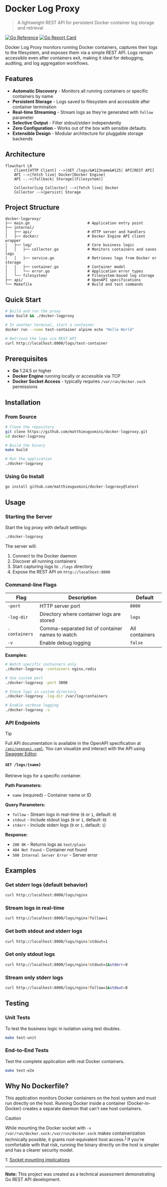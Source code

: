 # Docker Log Proxy

> A lightweight REST API for persistent Docker container log storage and retrieval

[![Go Reference](https://pkg.go.dev/badge/github.com/matthieugusmini/docker-logproxy.svg)](https://pkg.go.dev/github.com/matthieugusmini/docker-logproxy)
[![Go Report Card](https://goreportcard.com/badge/github.com/matthieugusmini/docker-logproxy)](https://goreportcard.com/report/github.com/matthieugusmini/docker-logproxy)

Docker Log Proxy monitors running Docker containers, captures their logs to the filesystem, and exposes them via a simple REST API. Logs remain accessible even after containers exit, making it ideal for debugging, auditing, and log aggregation workflows.

## Features

- **Automatic Discovery** - Monitors all running containers or specific containers by name
- **Persistent Storage** - Logs saved to filesystem and accessible after container termination
- **Real-time Streaming** - Stream logs as they're generated with `follow` parameter
- **Selective Output** - Filter stdout/stderr independently
- **Zero Configuration** - Works out of the box with sensible defaults
- **Extensible Design** - Modular architecture for pluggable storage backends

## Architecture

```mermaid
flowchart LR
    Client[HTTP Client] -->|GET /logs/&#123name&#125| API[REST API]
    API -->|fetch live| Docker[Docker Engine]
    API -.->|fallback| Storage[(Filesystem)]

    Collector[Log Collector] -->|fetch live| Docker
    Collector -->|persist| Storage
```

## Project Structure

```
docker-logproxy/
├── main.go                          # Application entry point
├── internal/
│   ├── api/                         # HTTP server and handlers
│   ├── docker/                      # Docker Engine API client wrapper
│   ├── log/                         # Core business logic
│   │   ├── collector.go             # Monitors containers and saves logs
│   │   ├── service.go               # Retrieves logs from Docker or storage
│   │   ├── container.go             # Container model
│   │   └── error.go                 # Application error types
│   └── filesystem/                  # Filesystem-based log storage
├── api/                             # OpenAPI specifications
└── Makefile                         # Build and test commands
```

## Quick Start

```bash
# Build and run the proxy
make build && ./docker-logproxy

# In another terminal, start a container
docker run --name test-container alpine echo "Hello World"

# Retrieve the logs via REST API
curl http://localhost:8000/logs/test-container
```

## Prerequisites

- **Go** 1.24.5 or higher
- **Docker Engine** running locally or accessible via TCP
- **Docker Socket Access** - typically requires `/var/run/docker.sock` permissions

## Installation

### From Source

```bash
# Clone the repository
git clone https://github.com/matthieugusmini/docker-logproxy.git
cd docker-logproxy

# Build the binary
make build

# Run the application
./docker-logproxy
```

### Using Go Install

```bash
go install github.com/matthieugusmini/docker-logproxy@latest
```

## Usage

### Starting the Server

Start the log proxy with default settings:

```bash
./docker-logproxy
```

The server will:
1. Connect to the Docker daemon
2. Discover all running containers
3. Start capturing logs to `./logs` directory
4. Expose the REST API on `http://localhost:8000`

### Command-line Flags

| Flag | Description | Default |
|------|-------------|---------|
| `-port` | HTTP server port | `8000` |
| `-log-dir` | Directory where container logs are stored | `logs` |
| `-containers` | Comma-separated list of container names to watch | All containers |
| `-v` | Enable debug logging | `false` |

**Examples:**

```bash
# Watch specific containers only
./docker-logproxy -containers nginx,redis

# Use custom port
./docker-logproxy -port 3000

# Store logs in custom directory
./docker-logproxy -log-dir /var/log/containers

# Enable verbose logging
./docker-logproxy -v
```

### API Endpoints

> [!TIP]
> Full API documentation is available in the OpenAPI specification at [`/api/openapi.yaml`](api/openapi.yaml). You can visualize and interact with the API using [Swagger Editor](https://editor.swagger.io/).

#### `GET /logs/{name}`

Retrieve logs for a specific container.

**Path Parameters:**
- `name` (required) - Container name or ID

**Query Parameters:**
- `follow` - Stream logs in real-time (`0` or `1`, default: `0`)
- `stdout` - Include stdout logs (`0` or `1`, default: `0`)
- `stderr` - Include stderr logs (`0` or `1`, default: `1`)

**Response:**
- `200 OK` - Returns logs as `text/plain`
- `404 Not Found` - Container not found
- `500 Internal Server Error` - Server error

## Examples

### Get stderr logs (default behavior)

```bash
curl http://localhost:8000/logs/nginx
```

### Stream logs in real-time

```bash
curl http://localhost:8000/logs/nginx?follow=1
```

### Get both stdout and stderr logs

```bash
curl http://localhost:8000/logs/nginx?stdout=1
```

### Get only stdout logs

```bash
curl http://localhost:8000/logs/nginx?stdout=1&stderr=0
```

### Stream only stderr logs

```bash
curl http://localhost:8000/logs/nginx?follow=1&stdout=0
```

## Testing

### Unit Tests

To test the business logic in isolation using test doubles.

```bash
make test-unit
```

### End-to-End Tests

Test the complete application with real Docker containers.

```bash
make test-e2e
```

## Why No Dockerfile?

This application monitors Docker containers on the host system and must run directly on the host. Running Docker inside a container (Docker-in-Docker) creates a separate daemon that can't see host containers.

> [!CAUTION]
> While mounting the Docker socket with `-v /var/run/docker.sock:/var/run/docker.sock` makes containerization technically possible, it grants root-equivalent host access.<sup>[1](#ref1)</sup> If you're comfortable with that risk, running the binary directly on the host is simpler and has a clearer security model.

<a name="ref1">1</a>: [Socket mounting implications](https://stackoverflow.com/questions/27879713/is-it-ok-to-run-docker-from-inside-docker)

---

**Note:** This project was created as a technical assessment demonstrating Go REST API development.
